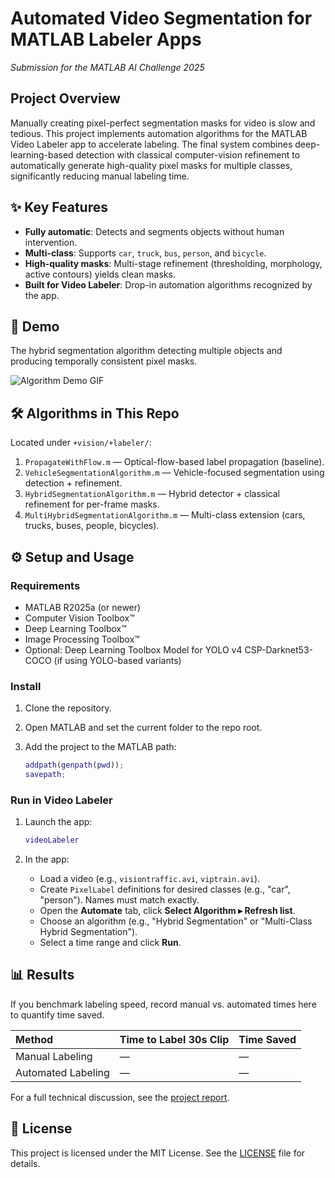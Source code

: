 # Automated Video Segmentation for MATLAB Labeler Apps

_Submission for the MATLAB AI Challenge 2025_

## Project Overview

Manually creating pixel-perfect segmentation masks for video is slow and tedious. This project implements automation algorithms for the MATLAB Video Labeler app to accelerate labeling. The final system combines deep-learning-based detection with classical computer-vision refinement to automatically generate high-quality pixel masks for multiple classes, significantly reducing manual labeling time.

## ✨ Key Features

- **Fully automatic**: Detects and segments objects without human intervention.
- **Multi-class**: Supports `car`, `truck`, `bus`, `person`, and `bicycle`.
- **High-quality masks**: Multi-stage refinement (thresholding, morphology, active contours) yields clean masks.
- **Built for Video Labeler**: Drop-in automation algorithms recognized by the app.

## 🚀 Demo

The hybrid segmentation algorithm detecting multiple objects and producing temporally consistent pixel masks.

![Algorithm Demo GIF](media/demo.gif)

## 🛠️ Algorithms in This Repo

Located under `+vision/+labeler/`:

1. `PropagateWithFlow.m` — Optical-flow-based label propagation (baseline).
2. `VehicleSegmentationAlgorithm.m` — Vehicle-focused segmentation using detection + refinement.
3. `HybridSegmentationAlgorithm.m` — Hybrid detector + classical refinement for per-frame masks.
4. `MultiHybridSegmentationAlgorithm.m` — Multi-class extension (cars, trucks, buses, people, bicycles).

## ⚙️ Setup and Usage

### Requirements

- MATLAB R2025a (or newer)
- Computer Vision Toolbox™
- Deep Learning Toolbox™
- Image Processing Toolbox™
- Optional: Deep Learning Toolbox Model for YOLO v4 CSP-Darknet53-COCO (if using YOLO-based variants)

### Install

1. Clone the repository.
2. Open MATLAB and set the current folder to the repo root.
3. Add the project to the MATLAB path:

    ```matlab
    addpath(genpath(pwd));
    savepath;
    ```

### Run in Video Labeler

1. Launch the app:

    ```matlab
    videoLabeler
    ```

2. In the app:
   - Load a video (e.g., `visiontraffic.avi`, `viptrain.avi`).
   - Create `PixelLabel` definitions for desired classes (e.g., "car", "person"). Names must match exactly.
   - Open the **Automate** tab, click **Select Algorithm ▸ Refresh list**.
   - Choose an algorithm (e.g., "Hybrid Segmentation" or "Multi-Class Hybrid Segmentation").
   - Select a time range and click **Run**.

## 📊 Results

If you benchmark labeling speed, record manual vs. automated times here to quantify time saved.

| Method | Time to Label 30s Clip | Time Saved |
| :--- | :--- | :--- |
| Manual Labeling | — | — |
| Automated Labeling | — | — |

For a full technical discussion, see the [project report](REPORT.MD).

## 📄 License

This project is licensed under the MIT License. See the [LICENSE](LICENSE) file for details.
